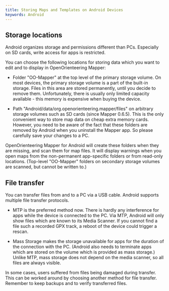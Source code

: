 ```yaml
---
title: Storing Maps and Templates on Android Devices
keywords: Android
---
```


Storage locations
-----------------

Android organizes storage and permissions different than PCs.
Especially on SD cards, write access for apps is restricted.

You can choose the following locations for storing data which you want to edit and to display in OpenOrienteering Mapper:

- Folder "OO-Mapper" at the top level of the primary storage volume. On most devices, the primary storage volume is a part of the built-in storage. 
  Files in this area are stored permanently, until you decide to remove them.
  Unfortunately, there is usually only limited capacity available - this memory is expensive when buying the device.

- Path "Android/data/org.openorienteering.mapper/files" on arbitrary storage volumes such as SD cards (since Mapper 0.6.5).
  This is the only convenient way to store map data on cheap extra memory cards.
  However, you need to be aware of the fact that these folders are removed by Android when you uninstall the Mapper app.
  So please carefully save your changes to a PC.

OpenOrienteering Mapper for Android will create these folders when they are missing, and scan them for map files.
It will display warnings when you open maps from the non-permanent app-specific folders or from read-only locations. (Top-level "OO-Mapper" folders on secondary storage volumes are scanned, but cannot be written to.)


File transfer
-------------

You can transfer files from and to a PC via a USB cable. Android supports multiple file transfer protocols.

- MTP is the preferred method now. There is hardly any interference for apps while the device is connected to the PC.
  Via MTP, Android will only show files which are known to its Media Scanner. If you cannot find a file such a recorded GPX track, a reboot of the device could trigger a rescan.

- Mass Storage makes the storage unavailable for apps for the duration of the connection with the PC.
  (Android also needs to terminate apps which are stored on the volume which is provided as mass storage.)
  Unlike MTP, mass storage does not depend on the media scanner, so all files are always visible.

In some cases, users suffered from files being damaged during transfer. This can be worked around by choosing another method for file transfer. Remember to keep backups and to verify transferred files.
